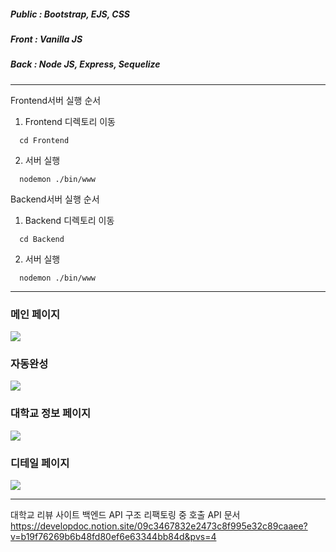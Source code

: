 ##### Public : Bootstrap, EJS, CSS <br />
##### Front : Vanilla JS <br />
##### Back : Node JS, Express, Sequelize <br />
------------------------------------------

Frontend서버 실행 순서
1. Frontend 디렉토리 이동
``` shell
  cd Frontend
```

2. 서버 실행
``` shell
  nodemon ./bin/www
```

Backend서버 실행 순서
1. Backend 디렉토리 이동
``` shell
  cd Backend
```

2. 서버 실행
``` shell
  nodemon ./bin/www
```
------------------------------------------
### 메인 페이지
![](https://github.com/ckdqja135/SeniorSchool/assets/33046341/3c8df188-9c70-4a10-aaf6-006ba90f6740)

### 자동완성
![]([https://github.com/ckdqja135/SeniorSchool/assets/33046341/1b9d522b-668b-4170-b63b-a84a9040ee0f)

### 대학교 정보 페이지
![](https://github.com/ckdqja135/SeniorSchool/assets/33046341/17ff2b90-5b1c-4877-939b-becdd4a99716)

### 디테일 페이지
![](https://github.com/ckdqja135/SeniorSchool/assets/33046341/9b807465-75df-4140-80dd-fa5e160c5735)

------------------------------------------
대학교 리뷰 사이트 백엔드 API 구조 리팩토링 중
호출 API 문서
https://developdoc.notion.site/09c3467832e2473c8f995e32c89caaee?v=b19f76269b6b48fd80ef6e63344bb84d&pvs=4
